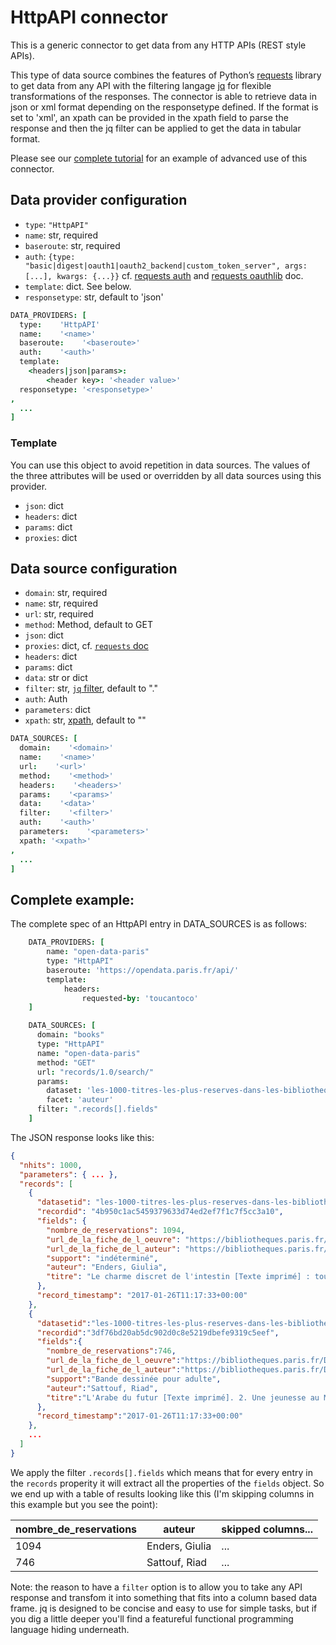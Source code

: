 # HttpAPI connector

This is a generic connector to get data from any HTTP APIs (REST style APIs).

This type of data source combines the features of Python’s [requests](http://docs.python-requests.org/)
library to get data from any API with the filtering langage [jq](https://stedolan.github.io/jq/) for
flexible transformations of the responses.
The connector is able to retrieve data in json or xml format depending on the responsetype defined.
If the format is set to 'xml', an xpath can be provided in the xpath field to parse the response and then
the jq filter can be applied to get the data in tabular format.

Please see our [complete tutorial](https://docs.toucantoco.com/concepteur/tutorials/18-jq.html) for
an example of advanced use of this connector.

## Data provider configuration

* `type`: `"HttpAPI"`
* `name`: str, required
* `baseroute`: str, required
* `auth`: `{type: "basic|digest|oauth1|oauth2_backend|custom_token_server", args: [...], kwargs: {...}}`
    cf. [requests auth](http://docs.python-requests.org/en/master/) and
    [requests oauthlib](https://requests-oauthlib.readthedocs.io/en/latest/oauth2_workflow) doc.
* `template`: dict. See below.
* `responsetype`: str, default to 'json'

```coffee
DATA_PROVIDERS: [
  type:    'HttpAPI'
  name:    '<name>'
  baseroute:    '<baseroute>'
  auth:    '<auth>'
  template:
    <headers|json|params>:
        <header key>: '<header value>'
  responsetype: '<responsetype>'
,
  ...
]
```

### Template

You can use this object to avoid repetition in data sources.
The values of the three attributes will be used or overridden by
all data sources using this provider.

* `json`: dict
* `headers`: dict
* `params`: dict
* `proxies`: dict


## Data source configuration

* `domain`: str, required
* `name`: str, required
* `url`: str, required
* `method`: Method, default to GET
* `json`: dict
* `proxies`: dict, cf. [`requests` doc](https://2.python-requests.org/en/master/user/advanced/#id10)
* `headers`: dict
* `params`: dict
* `data`: str or dict
* `filter`: str, [`jq` filter](https://stedolan.github.io/jq/manual/), default to "."
* `auth`: Auth
* `parameters`: dict
* `xpath`: str, [xpath](https://developer.mozilla.org/en-US/docs/Web/XPath), default to ""

```coffee
DATA_SOURCES: [
  domain:    '<domain>'
  name:    '<name>'
  url:    '<url>'
  method:    '<method>'
  headers:    '<headers>'
  params:    '<params>'
  data:    '<data>'
  filter:    '<filter>'
  auth:    '<auth>'
  parameters:    '<parameters>'
  xpath: '<xpath>'
,
  ...
]
```

## Complete example:

The complete spec of an HttpAPI entry in DATA_SOURCES is as follows:

```coffee
    DATA_PROVIDERS: [
        name: "open-data-paris"
        type: "HttpAPI"
        baseroute: 'https://opendata.paris.fr/api/'
        template:
            headers:
                requested-by: 'toucantoco'
    ]
```

```coffee
    DATA_SOURCES: [
      domain: "books"
      type: "HttpAPI"
      name: "open-data-paris"
      method: "GET"
      url: "records/1.0/search/"
      params:
        dataset: 'les-1000-titres-les-plus-reserves-dans-les-bibliotheques-de-pret'
        facet: 'auteur'
      filter: ".records[].fields"
    ]
```

The JSON response looks like this:

```json
{
  "nhits": 1000,
  "parameters": { ... },
  "records": [
    {
      "datasetid": "les-1000-titres-les-plus-reserves-dans-les-bibliotheques-de-pret",
      "recordid": "4b950c1ac5459379633d74ed2ef7f1c7f5cc3a10",
      "fields": {
        "nombre_de_reservations": 1094,
        "url_de_la_fiche_de_l_oeuvre": "https://bibliotheques.paris.fr/Default/doc/SYRACUSE/1009613",
        "url_de_la_fiche_de_l_auteur": "https://bibliotheques.paris.fr/Default/doc/SYRACUSE/1009613",
        "support": "indéterminé",
        "auteur": "Enders, Giulia",
        "titre": "Le charme discret de l'intestin [Texte imprimé] : tout sur un organe mal aimé"
      },
      "record_timestamp": "2017-01-26T11:17:33+00:00"
    },
    {
      "datasetid":"les-1000-titres-les-plus-reserves-dans-les-bibliotheques-de-pret",
      "recordid":"3df76bd20ab5dc902d0c8e5219dbefe9319c5eef",
      "fields":{
        "nombre_de_reservations":746,
        "url_de_la_fiche_de_l_oeuvre":"https://bibliotheques.paris.fr/Default/doc/SYRACUSE/1016593",
        "url_de_la_fiche_de_l_auteur":"https://bibliotheques.paris.fr/Default/doc/SYRACUSE/1016593",
        "support":"Bande dessinée pour adulte",
        "auteur":"Sattouf, Riad",
        "titre":"L'Arabe du futur [Texte imprimé]. 2. Une jeunesse au Moyen-Orient, 1984-1985"
      },
      "record_timestamp":"2017-01-26T11:17:33+00:00"
    },
    ...
  ]
}
```

We apply the filter `.records[].fields` which means that for
every entry in the `records` properity it will extract all the
properties of the `fields` object. So we end up with a table of
results looking like this (I'm skipping columns in this example but you
see the point):

| nombre_de_reservations | auteur             | skipped columns... |
|------------------------|--------------------|--------------------|
| 1094                   |  Enders, Giulia    | ...                |
| 746                    |  Sattouf, Riad     | ...                |


Note: the reason to have a `filter` option is to allow you to take any
API response and transfom it into something that fits into a column
based data frame. jq is designed to be concise and easy to use for simple
tasks, but if you dig a little deeper you'll find a featureful
functional programming language hiding underneath.
